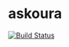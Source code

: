 # askoura

[![Build Status](https://travis-ci.org/cnaggar/askoura.svg?branch=master)](https://travis-ci.org/cnaggar/askoura)